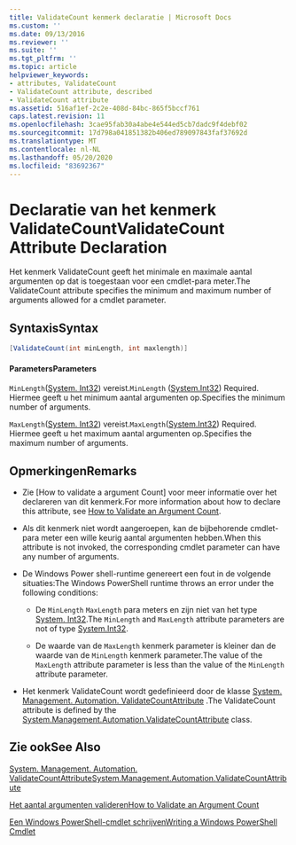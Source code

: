 ```yaml
---
title: ValidateCount kenmerk declaratie | Microsoft Docs
ms.custom: ''
ms.date: 09/13/2016
ms.reviewer: ''
ms.suite: ''
ms.tgt_pltfrm: ''
ms.topic: article
helpviewer_keywords:
- attributes, ValidateCount
- ValidateCount attribute, described
- ValidateCount attribute
ms.assetid: 516af1ef-2c2e-408d-84bc-865f5bccf761
caps.latest.revision: 11
ms.openlocfilehash: 3cae95fab30a4abe4e544ed5cb7dadc9f4debf02
ms.sourcegitcommit: 17d798a041851382b406ed789097843faf37692d
ms.translationtype: MT
ms.contentlocale: nl-NL
ms.lasthandoff: 05/20/2020
ms.locfileid: "83692367"
---
```

# <a name="validatecount-attribute-declaration"></a><span data-ttu-id="843cd-102">Declaratie van het kenmerk ValidateCount</span><span class="sxs-lookup"><span data-stu-id="843cd-102">ValidateCount Attribute Declaration</span></span>

<span data-ttu-id="843cd-103">Het kenmerk ValidateCount geeft het minimale en maximale aantal argumenten op dat is toegestaan voor een cmdlet-para meter.</span><span class="sxs-lookup"><span data-stu-id="843cd-103">The ValidateCount attribute specifies the minimum and maximum number of arguments allowed for a cmdlet parameter.</span></span>

## <a name="syntax"></a><span data-ttu-id="843cd-104">Syntaxis</span><span class="sxs-lookup"><span data-stu-id="843cd-104">Syntax</span></span>

```csharp
[ValidateCount(int minLength, int maxlength)]
```

#### <a name="parameters"></a><span data-ttu-id="843cd-105">Parameters</span><span class="sxs-lookup"><span data-stu-id="843cd-105">Parameters</span></span>

<span data-ttu-id="843cd-106">`MinLength`([System. Int32][]) vereist.</span><span class="sxs-lookup"><span data-stu-id="843cd-106">`MinLength` ([System.Int32][]) Required.</span></span> <span data-ttu-id="843cd-107">Hiermee geeft u het minimum aantal argumenten op.</span><span class="sxs-lookup"><span data-stu-id="843cd-107">Specifies the minimum number of arguments.</span></span>

<span data-ttu-id="843cd-108">`MaxLength`([System. Int32][]) vereist.</span><span class="sxs-lookup"><span data-stu-id="843cd-108">`MaxLength`([System.Int32][]) Required.</span></span> <span data-ttu-id="843cd-109">Hiermee geeft u het maximum aantal argumenten op.</span><span class="sxs-lookup"><span data-stu-id="843cd-109">Specifies the maximum number of arguments.</span></span>

## <a name="remarks"></a><span data-ttu-id="843cd-110">Opmerkingen</span><span class="sxs-lookup"><span data-stu-id="843cd-110">Remarks</span></span>

- <span data-ttu-id="843cd-111">Zie [How to validate a argument Count][](Engelstalig) voor meer informatie over het declareren van dit kenmerk.</span><span class="sxs-lookup"><span data-stu-id="843cd-111">For more information about how to declare this attribute, see [How to Validate an Argument Count][].</span></span>

- <span data-ttu-id="843cd-112">Als dit kenmerk niet wordt aangeroepen, kan de bijbehorende cmdlet-para meter een wille keurig aantal argumenten hebben.</span><span class="sxs-lookup"><span data-stu-id="843cd-112">When this attribute is not invoked, the corresponding cmdlet parameter can have any number of arguments.</span></span>

- <span data-ttu-id="843cd-113">De Windows Power shell-runtime genereert een fout in de volgende situaties:</span><span class="sxs-lookup"><span data-stu-id="843cd-113">The Windows PowerShell runtime throws an error under the following conditions:</span></span>

  - <span data-ttu-id="843cd-114">De `MinLength` `MaxLength` para meters en zijn niet van het type [System. Int32][].</span><span class="sxs-lookup"><span data-stu-id="843cd-114">The `MinLength` and `MaxLength` attribute parameters are not of type [System.Int32][].</span></span>

  - <span data-ttu-id="843cd-115">De waarde van de `MaxLength` kenmerk parameter is kleiner dan de waarde van de `MinLength` kenmerk parameter.</span><span class="sxs-lookup"><span data-stu-id="843cd-115">The value of the `MaxLength` attribute parameter is less than the value of the `MinLength` attribute parameter.</span></span>

- <span data-ttu-id="843cd-116">Het kenmerk ValidateCount wordt gedefinieerd door de klasse [System. Management. Automation. ValidateCountAttribute][] .</span><span class="sxs-lookup"><span data-stu-id="843cd-116">The ValidateCount attribute is defined by the [System.Management.Automation.ValidateCountAttribute][] class.</span></span>

## <a name="see-also"></a><span data-ttu-id="843cd-117">Zie ook</span><span class="sxs-lookup"><span data-stu-id="843cd-117">See Also</span></span>

<span data-ttu-id="843cd-118">[System. Management. Automation. ValidateCountAttribute][]</span><span class="sxs-lookup"><span data-stu-id="843cd-118">[System.Management.Automation.ValidateCountAttribute][]</span></span>

<span data-ttu-id="843cd-119">[Het aantal argumenten valideren][]</span><span class="sxs-lookup"><span data-stu-id="843cd-119">[How to Validate an Argument Count][]</span></span>

<span data-ttu-id="843cd-120">[Een Windows PowerShell-cmdlet schrijven][]</span><span class="sxs-lookup"><span data-stu-id="843cd-120">[Writing a Windows PowerShell Cmdlet][]</span></span>

[Het aantal argumenten valideren]: how-to-validate-an-argument-count.md
[How to Validate an Argument Count]: how-to-validate-an-argument-count.md
[Een Windows PowerShell-cmdlet schrijven]: writing-a-windows-powershell-cmdlet.md
[Writing a Windows PowerShell Cmdlet]: writing-a-windows-powershell-cmdlet.md

[System. Int32]: /dotnet/api/System.Int32
[System.Int32]: /dotnet/api/System.Int32
[System. Management. Automation. ValidateCountAttribute]: /dotnet/api/System.Management.Automation.ValidateCountAttribute
[System.Management.Automation.ValidateCountAttribute]: /dotnet/api/System.Management.Automation.ValidateCountAttribute
